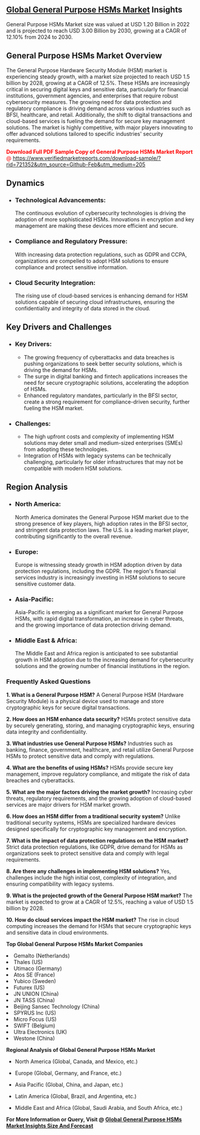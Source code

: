 <h2><a href="https://www.verifiedmarketreports.com/download-sample/?rid=721352&amp;utm_source=Github&amp;utm_medium=205" target="_blank">Global General Purpose HSMs Market</a> Insights</h2><p>General Purpose HSMs Market size was valued at USD 1.20 Billion in 2022 and is projected to reach USD 3.00 Billion by 2030, growing at a CAGR of 12.10% from 2024 to 2030.</p><p> <h2>General Purpose HSMs Market Overview</h2> <p>The General Purpose Hardware Security Module (HSM) market is experiencing steady growth, with a market size projected to reach USD 1.5 billion by 2028, growing at a CAGR of 12.5%. These HSMs are increasingly critical in securing digital keys and sensitive data, particularly for financial institutions, government agencies, and enterprises that require robust cybersecurity measures. The growing need for data protection and regulatory compliance is driving demand across various industries such as BFSI, healthcare, and retail. Additionally, the shift to digital transactions and cloud-based services is fueling the demand for secure key management solutions. The market is highly competitive, with major players innovating to offer advanced solutions tailored to specific industries' security requirements. <p><span class=""><span style="color: #ff0000;"><strong>Download Full PDF Sample Copy of General Purpose HSMs Market Report</strong> @ </span><a href="https://www.verifiedmarketreports.com/download-sample/?rid=721352&amp;utm_source=Github-Feb&amp;utm_medium=205" target="_blank">https://www.verifiedmarketreports.com/download-sample/?rid=721352&amp;utm_source=Github-Feb&amp;utm_medium=205</a></span></p></p> <h2>Dynamics</h2> <ul> <li><h3>Technological Advancements:</h3> The continuous evolution of cybersecurity technologies is driving the adoption of more sophisticated HSMs. Innovations in encryption and key management are making these devices more efficient and secure.</li> <li><h3>Compliance and Regulatory Pressure:</h3> With increasing data protection regulations, such as GDPR and CCPA, organizations are compelled to adopt HSM solutions to ensure compliance and protect sensitive information.</li> <li><h3>Cloud Security Integration:</h3> The rising use of cloud-based services is enhancing demand for HSM solutions capable of securing cloud infrastructures, ensuring the confidentiality and integrity of data stored in the cloud.</li> </ul> <h2>Key Drivers and Challenges</h2> <ul> <li><h3>Key Drivers:</h3> <ul> <li>The growing frequency of cyberattacks and data breaches is pushing organizations to seek better security solutions, which is driving the demand for HSMs.</li> <li>The surge in digital banking and fintech applications increases the need for secure cryptographic solutions, accelerating the adoption of HSMs.</li> <li>Enhanced regulatory mandates, particularly in the BFSI sector, create a strong requirement for compliance-driven security, further fueling the HSM market.</li> </ul> </li> <li><h3>Challenges:</h3> <ul> <li>The high upfront costs and complexity of implementing HSM solutions may deter small and medium-sized enterprises (SMEs) from adopting these technologies.</li> <li>Integration of HSMs with legacy systems can be technically challenging, particularly for older infrastructures that may not be compatible with modern HSM solutions.</li> </ul> </li> </ul> <h2>Region Analysis</h2> <ul> <li><h3>North America:</h3> North America dominates the General Purpose HSM market due to the strong presence of key players, high adoption rates in the BFSI sector, and stringent data protection laws. The U.S. is a leading market player, contributing significantly to the overall revenue.</li> <li><h3>Europe:</h3> Europe is witnessing steady growth in HSM adoption driven by data protection regulations, including the GDPR. The region's financial services industry is increasingly investing in HSM solutions to secure sensitive customer data.</li> <li><h3>Asia-Pacific:</h3> Asia-Pacific is emerging as a significant market for General Purpose HSMs, with rapid digital transformation, an increase in cyber threats, and the growing importance of data protection driving demand.</li> <li><h3>Middle East & Africa:</h3> The Middle East and Africa region is anticipated to see substantial growth in HSM adoption due to the increasing demand for cybersecurity solutions and the growing number of financial institutions in the region.</li> </ul> <h3>Frequently Asked Questions</h3> <p><strong>1. What is a General Purpose HSM?</strong> A General Purpose HSM (Hardware Security Module) is a physical device used to manage and store cryptographic keys for secure digital transactions.</p> <p><strong>2. How does an HSM enhance data security?</strong> HSMs protect sensitive data by securely generating, storing, and managing cryptographic keys, ensuring data integrity and confidentiality.</p> <p><strong>3. What industries use General Purpose HSMs?</strong> Industries such as banking, finance, government, healthcare, and retail utilize General Purpose HSMs to protect sensitive data and comply with regulations.</p> <p><strong>4. What are the benefits of using HSMs?</strong> HSMs provide secure key management, improve regulatory compliance, and mitigate the risk of data breaches and cyberattacks.</p> <p><strong>5. What are the major factors driving the market growth?</strong> Increasing cyber threats, regulatory requirements, and the growing adoption of cloud-based services are major drivers for HSM market growth.</p> <p><strong>6. How does an HSM differ from a traditional security system?</strong> Unlike traditional security systems, HSMs are specialized hardware devices designed specifically for cryptographic key management and encryption.</p> <p><strong>7. What is the impact of data protection regulations on the HSM market?</strong> Strict data protection regulations, like GDPR, drive demand for HSMs as organizations seek to protect sensitive data and comply with legal requirements.</p> <p><strong>8. Are there any challenges in implementing HSM solutions?</strong> Yes, challenges include the high initial cost, complexity of integration, and ensuring compatibility with legacy systems.</p> <p><strong>9. What is the projected growth of the General Purpose HSM market?</strong> The market is expected to grow at a CAGR of 12.5%, reaching a value of USD 1.5 billion by 2028.</p> <p><strong>10. How do cloud services impact the HSM market?</strong> The rise in cloud computing increases the demand for HSMs that secure cryptographic keys and sensitive data in cloud environments.</p> </p><p><strong>Top Global General Purpose HSMs Market Companies</strong></p><div data-test-id=""><p><li>Gemalto (Netherlands)</li><li> Thales (US)</li><li> Utimaco (Germany)</li><li> Atos SE (France)</li><li> Yubico (Sweden)</li><li> Futurex (US)</li><li> JN UNION (China)</li><li> JN TASS (China)</li><li> Beijing Sansec Technology (China)</li><li> SPYRUS Inc (US)</li><li> Micro Focus (US)</li><li> SWIFT (Belgium)</li><li> Ultra Electronics (UK)</li><li> Westone (China)</li></p><div><strong>Regional Analysis of&nbsp;Global General Purpose HSMs Market</strong></div><ul><li dir="ltr"><p dir="ltr">North America&nbsp;(Global, Canada, and Mexico, etc.)</p></li><li dir="ltr"><p dir="ltr">Europe (Global, Germany, and France, etc.)</p></li><li dir="ltr"><p dir="ltr">Asia Pacific&nbsp;(Global, China, and Japan, etc.)</p></li><li dir="ltr"><p dir="ltr">Latin America&nbsp;(Global, Brazil, and Argentina, etc.)</p></li><li dir="ltr">Middle East and Africa&nbsp;(Global, Saudi Arabia, and South Africa, etc.)</li></ul><p><strong>For More Information or Query, Visit @&nbsp;</strong><strong><a href="https://www.verifiedmarketreports.com/product/general-purpose-hsms-market/?utm_source=Github&amp;utm_medium=205" target="_blank">Global General Purpose HSMs Market Insights Size And Forecast</a></strong></p></div>

